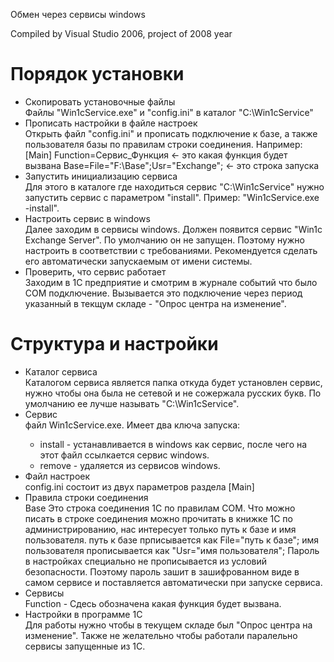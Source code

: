 Обмен через сервисы windows

Compiled by Visual Studio 2006, project of 2008 year

<h1>Порядок установки</h1>
<ul>
<li>Скопировать установочные файлы</li>
Файлы "Win1cService.exe" и "config.ini" в каталог "C:\Win1cService"
<li>Прописать настройки в файле настроек</li>
Открыть файл "config.ini" и прописать подключение к базе, а также пользователя базы по правилам строки соединения. Например: 
 [Main]
 Function=Сервис_Функция <- это какая функция будет вызвана
 Base=File="F:\Base";Usr="Exchange"; <- это строка запуска

<li>Запустить инициализацию сервиса</li>
Для этого в каталоге где находиться сервис "C:\Win1cService" нужно запустить сервис с параметром "install". Пример: "Win1cService.exe -install".
<li>Настроить сервис в windows</li>
Далее заходим в сервисы windows. Должен появится сервис "Win1c Exchange Server". По умолчанию он не запущен. Поэтому нужно настроить в соответствии с требованиями.
Рекомендуется сделать его автоматически запускаемым от имени системы.
<li>Проверить, что сервис работает</li>
Заходим в 1С предприятие и смотрим в журнале событий что было COM подключение. Вызывается это подключение через период указанный в текщум складе - "Опрос центра на изменение".
</ul>
<h1>Структура и настройки</h1>
<ul>
<li>Каталог сервиса</li>
Каталогом сервиса является папка откуда будет установлен сервис, нужно чтобы она была не сетевой и не сожержала русских букв.  По умолчанию ее лучше называть "C:\Win1cService".
<li>Сервис</li>
файл Win1cService.exe. Имеет два ключа запуска:
<ul>
<li>install - устанавливается в windows как сервис, после чего на этот файл ссылкается сервис windows.</li>
<li>remove - удаляется из сервисов windows.</li>
</ul>
<li>Файл настроек</li>
config.ini
состоит из двух параметров раздела [Main]
<li>Правила строки соединения</li>
Base
Это строка соединения 1С по правилам COM. Что можно писать в строке соединения можно прочитать в книжке 1С по администрированию, нас интересует только путь к базе и имя пользователя.
путь к базе прписывается как File="путь к базе";
имя пользователя прописывается как "Usr="имя пользователя";
Пароль в настройках специально не прописывается из условий безопасности. Поэтому пароль зашит в зашифрованном виде в самом  сервисе и поставляется автоматически при запуске сервиса.
<li>Сервисы</li>
Function - Сдесь обозначена какая функция будет вызвана.
<li>Настройки в программе 1С</li>
Для работы нужно чтобы в текущем складе был "Опрос центра на изменение". Также не желательно чтобы работали паралельно сервисы запущенные из 1С.
</ul>